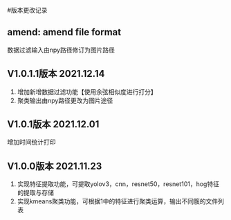 #版本更改记录
## amend: amend file format
数据过滤输入由npy路径修订为图片路径
## V1.0.1.1版本 2021.12.14
1. 增加新增数据过滤功能【使用余弦相似度进行打分】
2. 聚类输出由npy路径更改为图片途径
## V1.0.1版本  2021.12.01
增加时间统计打印
## V1.0.0版本  2021.11.23
1. 实现特征提取功能，可提取yolov3，cnn，resnet50，resnet101，hog特征的提取与存储
2. 实现kmeans聚类功能，可根据1中的特征进行聚类运算，输出不同簇的文件列表
